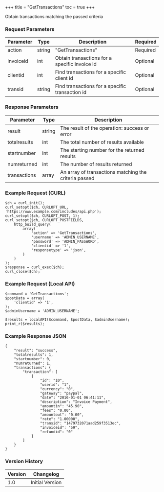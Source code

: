 +++
title = "GetTransactions"
toc = true
+++

Obtain transactions matching the passed criteria

### Request Parameters

| Parameter | Type | Description | Required |
| --------- | ---- | ----------- | -------- |
| action | string | "GetTransactions" | Required |
| invoiceid | int | Obtain transactions for a specific invoice id | Optional |
| clientid | int | Find transactions for a specific client id | Optional |
| transid | string | Find transactions for a specific transaction id | Optional |

### Response Parameters

| Parameter | Type | Description |
| --------- | ---- | ----------- |
| result | string | The result of the operation: success or error |
| totalresults | int | The total number of results available |
| startnumber | int | The starting number for the returned results |
| numreturned | int | The number of results returned |
| transactions | array | An array of transactions matching the criteria passed |


### Example Request (CURL)

```
$ch = curl_init();
curl_setopt($ch, CURLOPT_URL, 'https://www.example.com/includes/api.php');
curl_setopt($ch, CURLOPT_POST, 1);
curl_setopt($ch, CURLOPT_POSTFIELDS,
    http_build_query(
        array(
            'action' => 'GetTransactions',
            'username' => 'ADMIN_USERNAME',
            'password' => 'ADMIN_PASSWORD',
            'clientid' => '1',
            'responsetype' => 'json',
        )
    )
);
$response = curl_exec($ch);
curl_close($ch);
```


### Example Request (Local API)

```
$command = 'GetTransactions';
$postData = array(
    'clientid' => '1',
);
$adminUsername = 'ADMIN_USERNAME';

$results = localAPI($command, $postData, $adminUsername);
print_r($results);
```


### Example Response JSON

```
{
    "result": "success",
    "totalresults": 1,
    "startnumber": 0,
    "numreturned": 1,
    "transactions": {
        "transaction": [
            {
                "id": "10",
                "userid": "1",
                "currency": "0",
                "gateway": "paypal",
                "date": "2016-01-01 06:41:11",
                "description": "Invoice Payment",
                "amountin": "45.90",
                "fees": "0.00",
                "amountout": "0.00",
                "rate": "1.00000",
                "transid": "1479732071aad259f3513ec",
                "invoiceid": "59",
                "refundid": "0"
            }
        ]
    }
}
```


### Version History

| Version | Changelog |
| ------- | --------- |
| 1.0 | Initial Version |
